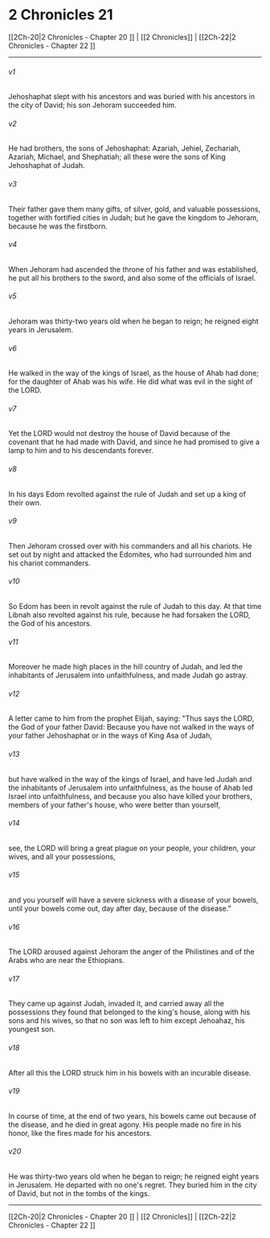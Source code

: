 # 2 Chronicles 21

[[2Ch-20|2 Chronicles - Chapter 20 ]] | [[2 Chronicles]] | [[2Ch-22|2 Chronicles - Chapter 22 ]]
***

###### v1
Jehoshaphat slept with his ancestors and was buried with his ancestors in the city of David; his son Jehoram succeeded him.
###### v2
He had brothers, the sons of Jehoshaphat: Azariah, Jehiel, Zechariah, Azariah, Michael, and Shephatiah; all these were the sons of King Jehoshaphat of Judah.
###### v3
Their father gave them many gifts, of silver, gold, and valuable possessions, together with fortified cities in Judah; but he gave the kingdom to Jehoram, because he was the firstborn.
###### v4
When Jehoram had ascended the throne of his father and was established, he put all his brothers to the sword, and also some of the officials of Israel.
###### v5
Jehoram was thirty-two years old when he began to reign; he reigned eight years in Jerusalem.
###### v6
He walked in the way of the kings of Israel, as the house of Ahab had done; for the daughter of Ahab was his wife. He did what was evil in the sight of the LORD.
###### v7
Yet the LORD would not destroy the house of David because of the covenant that he had made with David, and since he had promised to give a lamp to him and to his descendants forever.
###### v8
In his days Edom revolted against the rule of Judah and set up a king of their own.
###### v9
Then Jehoram crossed over with his commanders and all his chariots. He set out by night and attacked the Edomites, who had surrounded him and his chariot commanders.
###### v10
So Edom has been in revolt against the rule of Judah to this day. At that time Libnah also revolted against his rule, because he had forsaken the LORD, the God of his ancestors.
###### v11
Moreover he made high places in the hill country of Judah, and led the inhabitants of Jerusalem into unfaithfulness, and made Judah go astray.
###### v12
A letter came to him from the prophet Elijah, saying: "Thus says the LORD, the God of your father David: Because you have not walked in the ways of your father Jehoshaphat or in the ways of King Asa of Judah,
###### v13
but have walked in the way of the kings of Israel, and have led Judah and the inhabitants of Jerusalem into unfaithfulness, as the house of Ahab led Israel into unfaithfulness, and because you also have killed your brothers, members of your father's house, who were better than yourself,
###### v14
see, the LORD will bring a great plague on your people, your children, your wives, and all your possessions,
###### v15
and you yourself will have a severe sickness with a disease of your bowels, until your bowels come out, day after day, because of the disease."
###### v16
The LORD aroused against Jehoram the anger of the Philistines and of the Arabs who are near the Ethiopians.
###### v17
They came up against Judah, invaded it, and carried away all the possessions they found that belonged to the king's house, along with his sons and his wives, so that no son was left to him except Jehoahaz, his youngest son.
###### v18
After all this the LORD struck him in his bowels with an incurable disease.
###### v19
In course of time, at the end of two years, his bowels came out because of the disease, and he died in great agony. His people made no fire in his honor, like the fires made for his ancestors.
###### v20
He was thirty-two years old when he began to reign; he reigned eight years in Jerusalem. He departed with no one's regret. They buried him in the city of David, but not in the tombs of the kings.

***

[[2Ch-20|2 Chronicles - Chapter 20 ]] | [[2 Chronicles]] | [[2Ch-22|2 Chronicles - Chapter 22 ]]
